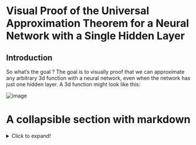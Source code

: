 # Visual Proof of the Universal Approximation Theorem for a Neural Network with a Single Hidden Layer

## Introduction

So what’s the goal ? The goal is to visually proof that we can approximate any arbitrary 3d function with a neural network, even when the network has just one hidden layer. 
A 3d function might look like this:

![image](https://user-images.githubusercontent.com/16619270/125162666-84d12400-e189-11eb-84b4-f3bc596d7d4d.png)


# A collapsible section with markdown
<details>
  <summary>Click to expand!</summary>
  
  ## Heading
  1. A numbered
  2. list
     * With some
     * Sub bullets
</details>
